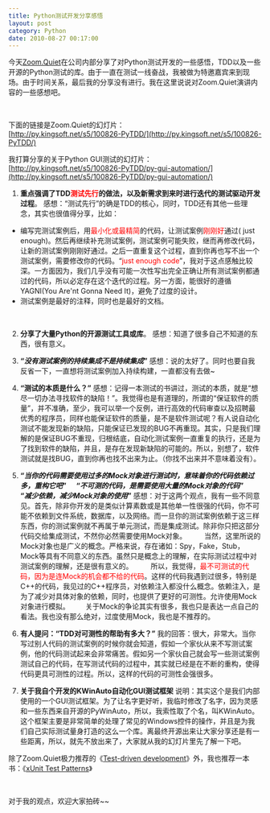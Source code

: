 ```yaml
---
title: Python测试开发分享感悟
layout: post
category: Python
date: 2010-08-27 00:17:00
---
```


今天[Zoom.Quiet](http://code.google.com/p/openbookproject/wiki/ZoomQuiet)在公司内部分享了对Python测试开发的一些感悟，TDD以及一些开源的Python测试的库。由于一直在测试一线奋战，我被做为特邀嘉宾来到现场。由于时间关系，最后我的分享没有进行。我在这里说说对Zoom.Quiet演讲内容的一些感想吧。

&nbsp;

下面的链接是Zoom.Quiet的幻灯片：  
[http://py.kingsoft.net/s5/100826-PyTDD/](http://py.kingsoft.net/s5/100826-PyTDD/)

我打算分享的关于Python GUI测试的幻灯片：  
[http://py.kingsoft.net/s5/100826-PyTDD/py-gui-automation/](http://py.kingsoft.net/s5/100826-PyTDD/py-gui-automation/)

1. **重点强调了TDD<span style="color: red;">测试先行</span>的做法，以及新需求到来时进行迭代的测试驱动开发过程**。
感想：&#8220;测试先行&#8221;的确是TDD的核心，同时，TDD还有其他一些理念，其实也很值得分享，比如：

*   编写完测试案例后，用<span style="color: red;">最小化或最精简</span>的代码，让测试案例<span style="color: red;">刚刚好</span>通过( just enough)。然后再继续补充测试案例，测试案例可能失败，继而再修改代码，让新的测试案例刚刚好通过。之后一直重复这个过程，直到你再也写不出一个测试案例，需要修改你的代码。&#8220;<span style="color: red;">just enough code</span>&#8221;，我对于这点感触比较深。一方面因为，我们几乎没有可能一次性写出完全正确让所有测试案例都通过的代码，所以必定存在这个迭代的过程。另一方面，能很好的遵循YAGNI(You Are'nt Gonna Need It)，避免了过度的设计。
*   测试案例是最好的注释，同时也是最好的文档。

&nbsp;

2. **分享了大量Python的开源测试工具或库**。
感想：知道了很多自己不知道的东西，很有意义。

3. **&#8220;_没有测试案例的持续集成不是持续集成_&#8221;**
感想：说的太好了。同时也要自我反省一下，一直想将测试案例加入持续构建，一直都没有去做~

4. **&#8220;测试的本质是什么？&#8221;**
感想：记得一本测试的书讲过，测试的本质，就是&#8220;想尽一切办法寻找软件的缺陷！&#8221;。我觉得也是有道理的，所谓的&#8220;保证软件的质量&#8221;，并不准确，至少，我可以举一个反例，进行高效的代码审查以及招聘最优秀的程序员，同样也能保证软件的质量，是不是软件测试呢？有人说自动化测试不能发现新的缺陷，只能保证已发现的BUG不再重现。其实，只是我们理解的是保证BUG不重现，归根结底，自动化测试案例一直重复的执行，还是为了找到软件的缺陷，并且，是存在发现新缺陷的可能的。所以，别想了，软件测试就是找BUG，直到你再也找不出来为止。（你找不出来并不意味着没有）。

5. **&#8220;_当你的代码需要使用过多的Mock对象进行测试时，意味着你的代码依赖过多，重构它吧_&#8221;**
&nbsp;&nbsp;&nbsp; **&#8220;_不可测的代码，是需要使用大量的Mock对象的代码_&#8221;**
&nbsp;&nbsp;&nbsp; **&#8220;_减少依赖，减少Mock对象的使用_&#8221;**
感想：对于这两个观点，我有一些不同意见。首先，除非你开发的是类似计算素数或是其他单一性很强的代码，你不可能不依赖到文件系统，数据库，以及网络。而一旦你的测试案例依赖于这三样东西，你的测试案例就不再属于单元测试，而是集成测试。除非你只把这部分代码交给集成测试，不然你必然需要使用Mock对象。
&nbsp;&nbsp;&nbsp;&nbsp;&nbsp;&nbsp;&nbsp; 当然，这里所说的Mock对象也是广义的概念。严格来说，存在诸如：Spy，Fake，Stub，Mock等具有不同意义的东西。虽然只是概念上的理解，在实际测试过程中对测试案例的理解，还是很有意义的。
&nbsp;&nbsp;&nbsp;&nbsp;&nbsp;&nbsp;&nbsp; 所以，我觉得，<span style="color: red;">最不可测试的代码，因为是连Mock的机会都不给的代码</span>。这样的代码我遇到过很多，特别是C++的代码，我见过的C++程序员，对依赖注入都没什么概念。依赖注入，是为了减少对具体对象的依赖，同时，也提供了更好的可测性。允许使用Mock对象进行模拟。
&nbsp;&nbsp;&nbsp;&nbsp;&nbsp;&nbsp; 关于Mock的争论其实有很多，我也只是表达一点自己的看法。我也没有那么绝对，过度使用Mock，我也是不推荐的。

6. **有人提问：&#8220;TDD对可测性的帮助有多大？&#8221;**
我的回答：很大，非常大。当你写过别人代码的测试案例的时候你就会知道，假如一个家伙从来不写测试案例，他的代码测试起来会非常痛苦。假如另一个家伙自己就会写一些测试案例测试自己的代码，在写测试代码的过程中，其实就已经是在不断的重构，使得代码更具可测性的过程。所以，这样的代码的可测性会强很多。

7. **关于我自个开发的KWinAuto自动化GUI测试框架**
说明：其实这个是我们内部使用的一个GUI测试框架。为了让名字更好听，我临时修改了名字，因为灵感和一些东西来自开源的PyWinAuto，所以，我索性取了个名，叫KWinAuto。这个框架主要是非常简单的处理了常见的Windows控件的操作，并且是为我们自己实际测试量身打造的这么一个库。离最终开源出来让大家分享还是有一些距离，所以，就先不放出来了，大家就从我的幻灯片里先了解一下吧。

除了Zoom.Quiet极力推荐的《[Test-driven development](http://book.douban.com/subject/1230036/)》外，我也推荐一本书：《[xUnit Test Patterns](http://book.douban.com/subject/3419784/)》

&nbsp;

对于我的观点，欢迎大家拍砖~~ 
